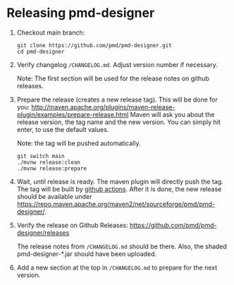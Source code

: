 # Releasing pmd-designer

1.  Checkout main branch:
    
    ``` shell
    git clone https://github.com/pmd/pmd-designer.git
    cd pmd-designer
    ```

2.  Verify changelog `/CHANGELOG.md`. Adjust version number if necessary.
    
    Note: The first section will be used for the release notes on github releases.

3.  Prepare the release (creates a new release tag).
    This will be done for you: http://maven.apache.org/plugins/maven-release-plugin/examples/prepare-release.html
    Maven will ask you about the release version, the tag name and the new version. You can simply hit enter,
    to use the default values.
    
    Note: the tag will be pushed automatically.
    
    ``` shell
    git switch main
    ./mvnw release:clean
    ./mvnw release:prepare
    ```

4.  Wait, until release is ready. The maven plugin will directly push the tag. The tag will be
    built by [github actions](https://github.com/pmd/pmd-designer/actions).
    After it is done, the new release should be available under <https://repo.maven.apache.org/maven2/net/sourceforge/pmd/pmd-designer/>.

5.  Verify the release on Github Releases: <https://github.com/pmd/pmd-designer/releases>
    
    The release notes from `/CHANGELOG.md` should be there. Also, the shaded pmd-designer-*.jar should
    have been uploaded.

6.  Add a new section at the top in `/CHANGELOG.md` to prepare for the next version.
